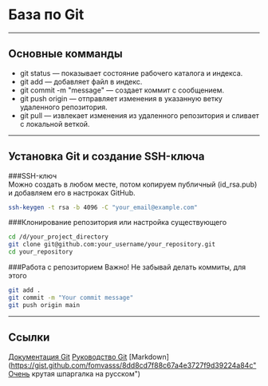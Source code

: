 # База по Git 

----

## Основные комманды
* git status — показывает состояние рабочего каталога и индекса.
* git add <file> — добавляет файл в индекс.
* git commit -m "message" — создает коммит с сообщением.
* git push origin <branch> — отправляет изменения в указанную ветку удаленного репозитория.
* git pull — извлекает изменения из удаленного репозитория и сливает с локальной веткой.

----

## Установка Git и создание SSH-ключа
###SSH-ключ  
Можно создать в любом месте, потом копируем публичный (id_rsa.pub) и добавляем его в настроках GitHub.
```bash
ssh-keygen -t rsa -b 4096 -C "your_email@example.com"
```

###Клонирование репозитория или настройка существующего
```bash
cd /d/your_project_directory
git clone git@github.com:your_username/your_repository.git
cd your_repository
```

###Работа с репозиторием 
Важно! Не забывай делать коммиты, для этого 
```bash
git add .
git commit -m "Your commit message"
git push origin main
```
----

## Ссылки
[Документация Git](https://git-scm.com/doc "Забавное название, говоря гит - волей не волей чувствуешь себя школьником, творящим мелкую пакость")
[Руководство Git]( https://docs.github.com/en)
[Markdown](https://gist.github.com/fomvasss/8dd8cd7f88c67a4e3727f9d39224a84c"Очень крутая шпаргалка на русском")
